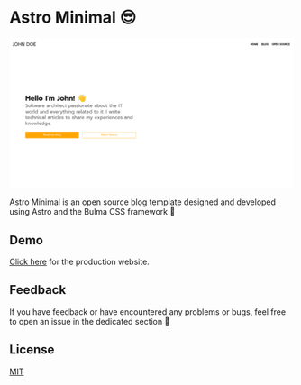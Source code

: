 # Astro Minimal 😎


![](./public/images/HomeAstroMinimal.png)

Astro Minimal is an open source blog template designed and developed using Astro and the Bulma CSS framework 🚀

## Demo

[Click here](https://demo-astro-minimal.netlify.app/) for the production website.


## Feedback
If you have feedback or have encountered any problems or bugs, feel free to open an issue in the dedicated section 🤞


## License
[MIT](https://choosealicense.com/licenses/mit/)